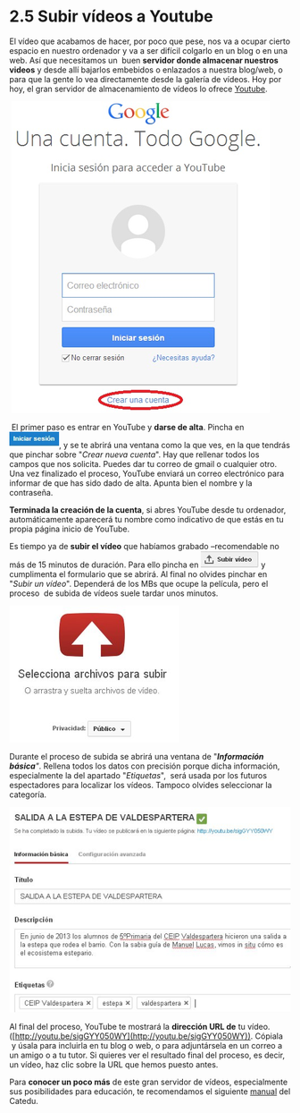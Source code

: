 # 2.5 Subir vídeos a Youtube

El vídeo que acabamos de hacer, por poco que pese, nos va a ocupar cierto espacio en nuestro ordenador y va a ser difícil colgarlo en un blog o en una web. Así que necesitamos un  buen **servidor donde almacenar nuestros videos** y desde allí bajarlos embebidos o enlazados a nuestra blog/web, o para que la gente lo vea directamente desde la galería de vídeos. Hoy por hoy, el gran servidor de almacenamiento de vídeos lo ofrece [Youtube](http://www.youtube.com/ "YouTube").


 ![Ventana Crear nueva cuenta en Youtube](img/crearcuentayoutube.jpg "Crear nueva cuenta en Youtube")   



 El primer paso es entrar en YouTube y **darse de alta**. Pincha en ![Botón Iniciar sesión en Youtube](img/iniciarsesionyoutube.jpg "Botón Iniciar Sesión en Youtube"), y se te abrirá una ventana como la que ves, en la que tendrás que pinchar sobre "_Crear nueva cuenta_". Hay que rellenar todos los campos que nos solicita. Puedes dar tu correo de gmail o cualquier otro. Una vez finalizado el proceso, YouTube enviará un correo electrónico para informar de que has sido dado de alta. Apunta bien el nombre y la contraseña.


**Terminada la creación de la cuenta**, si abres YouTube desde tu ordenador, automáticamente aparecerá tu nombre como indicativo de que estás en tu propia página inicio de YouTube.


Es tiempo ya de **subir el vídeo** que habíamos grabado –recomendable no más de 15 minutos de duración. Para ello pincha en ![Comando Subir vídeo en Youtube](img/subirvideoyoutube.jpg "Subir vídeo en Youtube") y cumplimenta el formulario que se abrirá. Al final no olvides pinchar en "_Subir un vídeo_". Dependerá de los MBs que ocupe la película, pero el proceso  de subida de vídeos suele tardar unos minutos.



![Venta en Youtube para seleccionar archivos para subir](img/seleccionarchivossubiryoutube.jpg "Archivos para subir en Youtube")   


Durante el proceso de subida se abrirá una ventana de "_**Información básica**"_. Rellena todos los datos con precisión porque dicha información, especialmente la del apartado "_Etiquetas_",  será usada por los futuros espectadores para localizar los vídeos. Tampoco olvides seleccionar la categoría.


![Ventana informativa sobre las características de los vídeos subidos a Youtube](img/informacionsubirvideos.jpg "Información básica vídeos subidos a Youtube")  




Al final del proceso, YouTube te mostrará la **dirección URL de** tu vídeo.([http://youtu.be/sigGYY050WY](http://youtu.be/sigGYY050WY)). Cópiala  y úsala para incluirla en tu blog o web, o para adjuntársela en un correo a un amigo o a tu tutor. Si quieres ver el resultado final del proceso, es decir, un vídeo, haz clic sobre la URL que hemos puesto antes.

Para **conocer un poco más** de este gran servidor de vídeos, especialmente sus posibilidades para educación, te recomendamos el siguiente [manual](http://facilytic.catedu.es/2013/10/19/youtube/ "Manual sobre utilidades de Youtube") del Catedu. 

